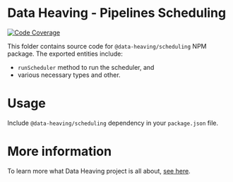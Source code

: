 # Data Heaving - Pipelines Scheduling
[![Code Coverage](https://codecov.io/gh/DataHeaving/orchestration/branch/develop/graph/badge.svg?flag=scheduler)](https://codecov.io/gh/DataHeaving/orchestration)

This folder contains source code for `@data-heaving/scheduling` NPM package.
The exported entities include:
- `runScheduler` method to run the scheduler, and
- various necessary types and other.

# Usage
Include `@data-heaving/scheduling` dependency in your `package.json` file.

# More information
To learn more what Data Heaving project is all about, [see here](https://github.com/DataHeaving/orchestration).